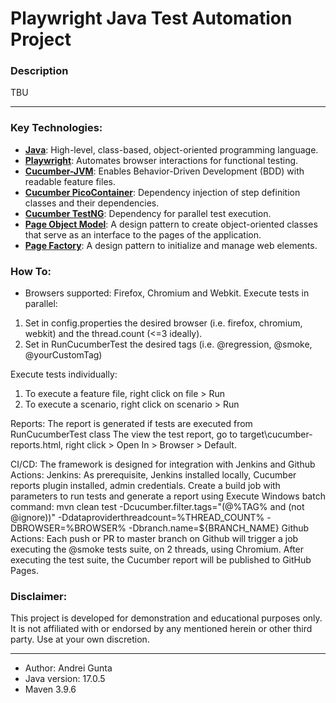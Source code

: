 # Playwright Java Test Automation Project

### Description
TBU

---

### Key Technologies:
- **[Java](https://docs.oracle.com/en/java/index.html)**: High-level, class-based, object-oriented programming language.
- **[Playwright](https://playwright.dev/java/)**: Automates browser interactions for functional testing.
- **[Cucumber-JVM](https://cucumber.io/)**: Enables Behavior-Driven Development (BDD) with readable feature files.
- **[Cucumber PicoContainer](https://github.com/cucumber/cucumber-jvm/tree/main/cucumber-picocontainer)**: Dependency injection of step definition classes and their dependencies.
- **[Cucumber TestNG](https://cucumber.io/docs/guides/parallel-execution/#testng)**: Dependency for parallel test execution.
- **[Page Object Model](https://www.guru99.com/page-object-model-pom-page-factory-in-selenium.html)**: A design pattern to create object-oriented classes that serve as an interface to the pages of the application.
- **[Page Factory](https://www.lambdatest.com/blog/page-factory-in-selenium/)**: A design pattern to initialize and manage web elements.

### How To:
- Browsers supported: Firefox, Chromium and Webkit.
Execute tests in parallel:
1. Set in config.properties the desired browser (i.e. firefox, chromium, webkit) and the thread.count (<=3 ideally).
2. Set in RunCucumberTest the desired tags (i.e. @regression, @smoke, @yourCustomTag)

Execute tests individually:
1. To execute a feature file, right click on file > Run
2. To execute a scenario, right click on scenario > Run

Reports:
The report is generated if tests are executed from RunCucumberTest class
The view the test report, go to target\cucumber-reports.html, right click > Open In > Browser > Default.

CI/CD:
The framework is designed for integration with Jenkins and Github Actions:
Jenkins:
As prerequisite, Jenkins installed locally, Cucumber reports plugin installed, admin credentials.
Create a build job with parameters to run tests and generate a report using Execute Windows batch command:
mvn clean test -Dcucumber.filter.tags="(@%TAG% and (not @ignore))" -Ddataproviderthreadcount=%THREAD_COUNT% -DBROWSER=%BROWSER% -Dbranch.name=${BRANCH_NAME}
Github Actions:
Each push or PR to master branch on Github will trigger a job executing the @smoke tests suite, on 2 threads, using Chromium.
After executing the test suite, the Cucumber report will be published to GitHub Pages.

### Disclaimer:
This project is developed for demonstration and educational purposes only.
It is not affiliated with or endorsed by any mentioned herein or other third party.
Use at your own discretion.

---

- Author: Andrei Gunta
- Java version: 17.0.5
- Maven 3.9.6



